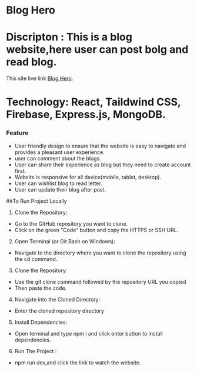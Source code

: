 # Blog Hero
# Discripton : This is a blog website,here user can post bolg and read blog.
This site live link [Blog Hero](https://blog-hero-c02f7.web.app).
# Technology: React, Taildwind CSS, Firebase, Express.js, MongoDB.


### Feature
* User friendly design to ensure that the website is easy to navigate and provides a pleasant user experience. 
* user can comment about the blogs.
* User can share their experience as blog but they need to create account first. 
* Website is responsive for all device(mobile, tablet, desktop).
* User can wishlist blog to read letter.
* User can update their blog after post.

##To Run Project Locally
1. Clone the Repository:
* Go to the GitHub repository you want to clone.
* Click on the green "Code" button and copy the HTTPS or SSH URL.
2. Open Terminal (or Git Bash on Windows):
* Navigate to the directory where you want to clone the repository using the cd command.
3. Clone the Repository:
* Use the git clone command followed by the repository URL you copied
* Then paste the code.
4. Navigate into the Cloned Directory:
* Enter the cloned repository directory
5. Install Dependencies:
* Open terminal and type npm i and click enter button to install dependencies.
6. Run The Project :
* npm run dev,and click the link to watch the website.
